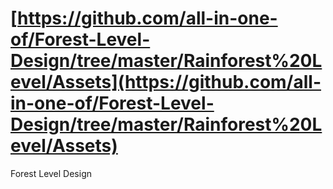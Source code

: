 # [https://github.com/all-in-one-of/Forest-Level-Design/tree/master/Rainforest%20Level/Assets](https://github.com/all-in-one-of/Forest-Level-Design/tree/master/Rainforest%20Level/Assets)

Forest Level Design
